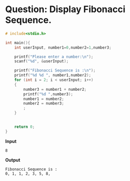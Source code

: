# Question: Display Fibonacci Sequence.

```c
# include<stdio.h>

int main(){
    int userInput, number1=0,number2=1,number3;

    printf("Please enter a number:\n");
    scanf("%d", &userInput);

    printf("Fibonacci Sequence is :\n");
    printf("%d %d ", number1,number2);
    for (int i = 2; i < userInput; i++)
    {
        number3 = number1 + number2;
        printf("%d ",number3);
        number1 = number2;
        number2 = number3;
        ;
    }
    

    return 0;
}
```

**Input**

```
8
```
**Output**

```
Fibonacci Sequence is :
0, 1, 1, 2, 3, 5, 8,
```
